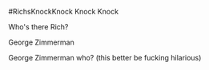 #RichsKnockKnock
Knock Knock

Who's there Rich?

George Zimmerman

George Zimmerman who? (this better be fucking hilarious)
